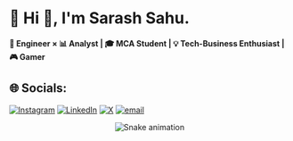 # 💫 Hi 👋, I'm Sarash Sahu.
**🔧 Engineer × 📊 Analyst | 🎓 MCA Student | 💡 Tech-Business Enthusiast | 🎮 Gamer**

## 🌐 Socials:
[![Instagram](https://img.shields.io/badge/Instagram-%23E4405F.svg?logo=Instagram&logoColor=white)](https://instagram.com/sarashsahu) [![LinkedIn](https://img.shields.io/badge/LinkedIn-%230077B5.svg?logo=linkedin&logoColor=white)](https://linkedin.com/in/sarashsahu) [![X](https://img.shields.io/badge/X-black.svg?logo=X&logoColor=white)](https://x.com/sarash_sahu) [![email](https://img.shields.io/badge/Email-D14836?logo=gmail&logoColor=white)](mailto:sarashsahu2016@gmail.com) 

<!-- Snake Game Repo View -->

<div align="center">
  <img src="https://profile-readme-generator.com/assets/snake.svg" alt="Snake animation" />
</div>



